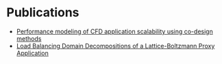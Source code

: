 # Publications
* [Performance modeling of CFD application scalability using co-design methods](https://ntnuopen.ntnu.no/ntnu-xmlui/handle/11250/2571886)
* [Load Balancing Domain Decompositions of a Lattice-Boltzmann Proxy Application](https://wo.cristin.no/as/WebObjects/cristin.woa/wo/6.Profil.29.25.2.3.15.1.4.3)
